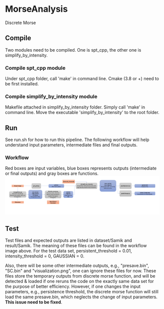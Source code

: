 # MorseAnalysis
Discrete Morse

## Compile
Two modules need to be compiled. One is spt_cpp, the other one is simplify_by_intensity.

### Compile spt_cpp module
Under spt_cpp folder, call 'make' in command line.
Cmake (3.8 or +) need to be first installed. 

### Compile simplify_by_intensity module
Makefile attached in simplify_by_intensity folder.
Simply call 'make' in command line. 
Move the executable 'simplify_by_intensity' to the root folder.

## Run
See run.sh for how to run this pipeline. The following workflow will help understand input parameters, intermediate files and final outputs.

### Workflow
Red boxes are input variables, blue boxes represents outputs (intermediate or final outputs) and gray boxes are functions.
![Workflow](workflow.png)

## Test
Test files and expected outputs are listed in dataset/Samik and result/Samik. The meaning of these files can be found in the workflow image above. For the test data set, persistent_threshold = 0.01, intensity_threshold = 0, GAUSSIAN = 0.

Also, there will be some other intermediate outputs, e.g., "presave.bin", "SC.bin" and "visualization.png", one can ignore these files for now. These files store the temporary outputs from discrete morse function, and will be detected & loaded if one reruns the code on the exactly same data set for the purpose of better efficiency. However, if one changes the input parameters, e.g., persistence threshold, the discrete morse function will still load the same presave.bin, which neglects the change of input parameters. **This issue need to be fixed**.
